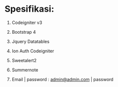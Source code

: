 # **Spesifikasi**:

1. Codeigniter v3
2. Bootstrap 4
3. Jquery Datatables
4. Ion Auth Codeigniter
5. Sweetalert2
6. Summernote


2. Email | password : admin@admin.com | password



